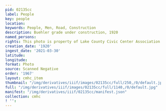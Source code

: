 ```yaml
---
pid: 02135cc
label: People
key: people
location: 
keywords: People, Men, Road, Construction
description: Buehler grade under construction, 1920
named_persons: 
rights: This photo is property of Lake County Civic Center Association.
creation_date: '1920'
ingest_date: '2021-03-30'
latitude: 
longitude: 
format: Photo
source: Scanned Negative
order: '1967'
layout: cmhc_item
thumbnail: "/img/derivatives/iiif/images/02135cc/full/250,/0/default.jpg"
full: "/img/derivatives/iiif/images/02135cc/full/1140,/0/default.jpg"
manifest: "/img/derivatives/iiif/02135cc/manifest.json"
collection: cmhc
! '': 
---
```

